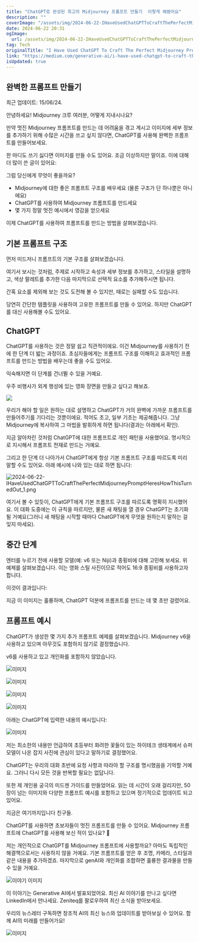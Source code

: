 ```yaml
---
title: "ChatGPT로 완성된 최고의 Midjourney 프롬프트 만들기  이렇게 해봤어요"
description: ""
coverImage: "/assets/img/2024-06-22-IHaveUsedChatGPTToCraftThePerfectMidjourneyPromptHeresHowThisTurnedOut_0.png"
date: 2024-06-22 20:31
ogImage:
  url: /assets/img/2024-06-22-IHaveUsedChatGPTToCraftThePerfectMidjourneyPromptHeresHowThisTurnedOut_0.png
tag: Tech
originalTitle: "I Have Used ChatGPT To Craft The Perfect Midjourney Prompt — Here’s How This Turned Out"
link: "https://medium.com/generative-ai/i-have-used-chatgpt-to-craft-the-perfect-midjourney-prompt-heres-how-this-turned-out-510bb8904af7"
isUpdated: true
---
```


## 완벽한 프롬프트 만들기

최근 업데이트: 15/06/24.

안녕하세요! Midjourney 크루 여러분, 어떻게 지내시나요?

만약 멋진 Midjourney 프롬프트를 만드는 데 어려움을 겪고 계시고 이미지에 세부 정보를 추가하기 위해 수많은 시간을 쓰고 싶지 않다면, ChatGPT를 사용해 완벽한 프롬프트를 만들어보세요.

<div class="content-ad"></div>

한 마디도 쓰기 싫다면 이미지를 만들 수도 있어요. 조금 이상하지만 말이죠. 이에 대해 더 많이 쓴 글이 있어요:

그럼 당신에게 무엇이 좋을까요?

- Midjourney에 대한 좋은 프롬프트 구조를 배우세요 (물론 구조가 단 하나뿐은 아니에요)
- ChatGPT를 사용하여 Midjourney 프롬프트를 만드세요
- 몇 가지 정말 멋진 예시에서 영감을 얻으세요

이제 ChatGPT를 사용하여 프롬프트를 만드는 방법을 살펴보겠습니다.

<div class="content-ad"></div>

## 기본 프롬프트 구조

먼저 미드저니 프롬프트의 기본 구조를 살펴보겠습니다.

여기서 보시는 것처럼, 주제로 시작하고 속성과 세부 정보를 추가하고, 스타일을 설명하고, 색상 팔레트를 추가한 다음 마지막으로 선택적 요소를 추가해주시면 됩니다.

간혹 요소를 제외해 보는 것도 도전해 볼 수 있지만, 때로는 실패할 수도 있습니다.

<div class="content-ad"></div>

당연히 간단한 템플릿을 사용하여 고유한 프롬프트를 만들 수 있어요. 하지만 ChatGPT를 대신 사용해볼 수도 있어요.

## ChatGPT

ChatGPT를 사용하는 것은 정말 쉽고 직관적이에요. 이건 Midjourney를 사용하기 전에 한 단계 더 밟는 과정이죠. 초심자들에게는 프롬프트 구조를 이해하고 효과적인 프롬프트를 만드는 방법을 배우는데 좋을 수도 있어요.

익숙해지면 이 단계를 건너뛸 수 있을 거예요.

<div class="content-ad"></div>

우주 비행사가 외계 행성에 있는 영화 장면을 만들고 싶다고 해보죠.

<img src="/assets/img/2024-06-22-IHaveUsedChatGPTToCraftThePerfectMidjourneyPromptHeresHowThisTurnedOut_0.png" />

우리가 해야 할 일은 원하는 대로 설명하고 ChatGPT가 거의 완벽에 가까운 프롬프트를 만들어주기를 기다리는 것뿐이에요. 적어도 초고, 일부 기초는 제공해줍니다. 그냥 Midjourney에 복사하여 그 마법을 발휘하게 하면 됩니다(결과는 아래에서 확인).

지금 알아차린 것처럼 ChatGPT에 대한 프롬프트로 개인 패턴을 사용했어요. 명시적으로 지시해서 프롬프트 천재로 만드는 거예요.

<div class="content-ad"></div>

그리고 한 단계 더 나아가서 ChatGPT에게 항상 기본 프롬프트 구조를 따르도록 미리 말할 수도 있어요. 아래 예시에 나와 있는 대로 하면 됩니다:

![2024-06-22-IHaveUsedChatGPTToCraftThePerfectMidjourneyPromptHeresHowThisTurnedOut_1.png](/assets/img/2024-06-22-IHaveUsedChatGPTToCraftThePerfectMidjourneyPromptHeresHowThisTurnedOut_1.png)

여기서 볼 수 있듯이, ChatGPT에게 기본 프롬프트 구조를 따르도록 명확히 지시했어요. 이 대화 도중에는 이 규칙을 따르지만, 물론 새 채팅을 열 경우 ChatGPT는 초기화될 거예요(그러니 새 채팅을 시작할 때마다 ChatGPT에게 무엇을 원하는지 말하는 걸 잊지 마세요).

## 중간 단계

<div class="content-ad"></div>

엔터를 누르기 전에 사용할 모델(예: v6 또는 Niji)과 종횡비에 대해 고민해 보세요. 위 예제를 살펴보겠습니다. 이는 영화 스틸 사진이므로 적어도 16:9 종횡비를 사용하고자 합니다.

이것이 결과입니다:

지금 이 이미지는 훌륭하며, ChatGPT 덕분에 프롬프트를 만드는 데 몇 초만 걸렸어요.

## 프롬프트 예시

<div class="content-ad"></div>

ChatGPT가 생성한 몇 가지 추가 프롬프트 예제를 살펴보겠습니다. Midjourney v6을 사용하고 있으며 아무것도 포함하지 않기로 결정했습니다.

v6를 사용하고 있고 개인화를 포함하지 않았습니다.

![이미지](/assets/img/2024-06-22-IHaveUsedChatGPTToCraftThePerfectMidjourneyPromptHeresHowThisTurnedOut_2.png)

![이미지](/assets/img/2024-06-22-IHaveUsedChatGPTToCraftThePerfectMidjourneyPromptHeresHowThisTurnedOut_3.png)

<div class="content-ad"></div>

![이미지](/assets/img/2024-06-22-IHaveUsedChatGPTToCraftThePerfectMidjourneyPromptHeresHowThisTurnedOut_4.png)

![이미지](/assets/img/2024-06-22-IHaveUsedChatGPTToCraftThePerfectMidjourneyPromptHeresHowThisTurnedOut_5.png)

아래는 ChatGPT에 입력한 내용의 예시입니다:

![이미지](/assets/img/2024-06-22-IHaveUsedChatGPTToCraftThePerfectMidjourneyPromptHeresHowThisTurnedOut_6.png)

<div class="content-ad"></div>

저는 최소한의 내용만 언급하여 초등부터 화려한 꽃들이 있는 하이테크 생태계에서 슈퍼모델이 나온 잡지 사진에 관심이 있다고 말하기로 결정했어요.

ChatGPT는 우리의 대화 초반에 요청 사항과 따라야 할 구조를 명시했음을 기억할 거예요. 그러니 다시 모든 것을 반복할 필요는 없답니다.

또한 제 개인용 궁극의 미드젠 가이드를 만들었어요. 읽는 데 시간이 오래 걸리지만, 50장이 넘는 이미지와 다양한 프롬프트 예시를 포함하고 있으며 정기적으로 업데이트 되고 있어요.

지금은 여기까지입니다 친구들.

<div class="content-ad"></div>

ChatGPT를 사용하면 초보자들이 멋진 프롬프트를 만들 수 있어요. Midjourney 프롬프트에 ChatGPT를 사용해 보신 적이 있나요? 💬

저는 개인적으로 ChatGPT를 Midjourney 프롬프트에 사용할까요? 아마도 독립적인 해결책으로서는 사용하지 않을 거예요. 기본 프롬프트를 얻은 후 조명, 카메라, 스타일과 같은 내용을 추가하겠죠. 마지막으로 genAI와 개인화를 조합하면 훌륭한 결과물을 만들 수 있을 거예요.

![이야기 이미지](/assets/img/2024-06-22-IHaveUsedChatGPTToCraftThePerfectMidjourneyPromptHeresHowThisTurnedOut_7.png)

이 이야기는 Generative AI에서 발표되었어요. 최신 AI 이야기를 만나고 싶다면 LinkedIn에서 만나세요. Zeniteq를 팔로우하여 최신 소식을 받아보세요.

<div class="content-ad"></div>

우리의 뉴스레터 구독하면 창조적 AI의 최신 뉴스와 업데이트를 받아보실 수 있어요. 함께 AI의 미래를 만들어가요!

![이미지](/assets/img/2024-06-22-IHaveUsedChatGPTToCraftThePerfectMidjourneyPromptHeresHowThisTurnedOut_8.png)
